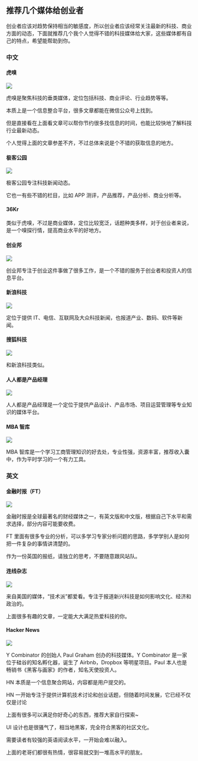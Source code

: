 ## 推荐几个媒体给创业者

创业者应该对趋势保持相当的敏感度，所以创业者应该经常关注最新的科技、商业方面的动态，下面就推荐几个我个人觉得不错的科技媒体给大家，这些媒体都有自己的特点，希望能帮助到你。

### 中文

#### 虎嗅

![](https://i.imgur.com/E0LeUoT.png)

虎嗅是聚焦科技的垂类媒体，定位包括科技、商业评论、行业趋势等等。

本质上是一个信息整合平台，很多文章都能在微信公众号上找到。

但是直接看在上面看文章可以帮你节约很多找信息的时间，也能比较快地了解科技行业最新动态。

个人觉得上面的文章参差不齐，不过总体来说是个不错的获取信息的地方。

#### 极客公园

![](https://i.imgur.com/vOLiXGR.png)

极客公园专注科技新闻动态。

它也一有些不错的栏目，比如 APP 测评，产品推荐，产品分析、商业分析等。

#### 36Kr

类似于虎嗅，不过是商业媒体，定位比较宽泛，话题种类多样，对于创业者来说，是一个嗅探行情，提高商业水平的好地方。

#### 创业邦

![](https://i.imgur.com/OQTVQ9f.png)

创业邦专注于创业这件事做了很多工作，是一个不错的服务于创业者和投资人的信息平台。

#### 新浪科技

![](https://i.imgur.com/skyEAQD.png)

定位于提供 IT、电信、互联网及大众科技新闻，也报道产业、数码、软件等新闻。

#### 搜狐科技

![](https://i.imgur.com/6uhXpR6.png)

和新浪科技类似。

#### 人人都是产品经理

![](https://i.imgur.com/SrwLu48.png)

人人都是产品经理是一个定位于提供产品设计、产品市场、项目运营管理等专业知识的媒体平台。

#### MBA 智库

![](https://i.imgur.com/IIHkPvv.png)

MBA 智库是一个学习工商管理知识的好去处，专业性强，资源丰富，推荐收入囊中，作为平时学习的一个有力工具。

### 英文

#### 金融时报（FT）

![](https://i.imgur.com/xsBlmCI.png)

金融时报是全球最著名的财经媒体之一，有英文版和中文版，根据自己下水平和需求选择，部分内容可能要收费。

FT 里面有很多专业的分析，可以多学习专家分析问题的思路，多学学别人是如何把一件复杂的事情讲清楚的。

作为一份英国的报纸，请独立的思考，不要随意跟风站队。

#### 连线杂志

![](https://i.imgur.com/e6tlO71.png)

来自美国的媒体，“技术派”都爱看。专注于报道新兴科技是如何影响文化、经济和政治的。

上面很多有趣的文章，一定能大大满足热爱科技的你。

#### Hacker News

![](https://i.imgur.com/b3HKJyl.png)

Y Combinator 的创始人 Paul Graham 创办的科技媒体。Y Combinator 是一家位于硅谷的知名孵化器，诞生了 Airbnb，Dropbox 等明星项目。Paul 本人也是畅销书《黑客与画家》的作者，知名天使投资人。

HN 本质是一个信息聚合网站，内容都是用户提交的。

HN 一开始专注于提供计算机技术讨论和创业话题，但随着时间发展，它已经不仅仅是讨论

上面有很多可以满足你好奇心的东西，推荐大家自行探索~

UI 设计也是很骚气了，相当地黑客，完全符合黑客的社区文化。

需要读者有较强的英语阅读水平，一开始会难以融入。

上面的老哥们都很有热情，很容易就交到一堆高水平的朋友。
